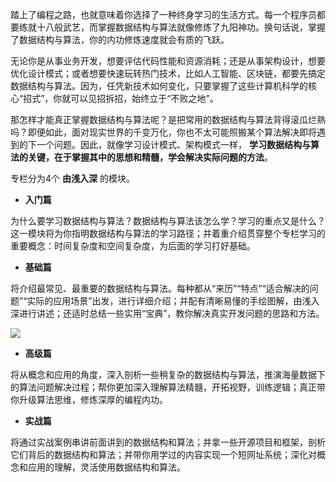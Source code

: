 踏上了编程之路，也就意味着你选择了一种终身学习的生活方式。每一个程序员都要练就十八般武艺，而掌握数据结构与算法就像修炼了九阳神功。换句话说，掌握了数据结构与算法，你的内功修炼速度就会有质的飞跃。

无论你是从事业务开发，想要评估代码性能和资源消耗；还是从事架构设计，想要优化设计模式；或者想要快速玩转热门技术，比如人工智能、区块链，都要先搞定数据结构与算法。因为，任凭新技术如何变化，只要掌握了这些计算机科学的核心“招式”，你就可以见招拆招，始终立于“不败之地”。

那怎样才能真正掌握数据结构与算法呢？是把常用的数据结构与算法背得滚瓜烂熟吗？即便如此，面对现实世界的千变万化，你也不太可能照搬某个算法解决即将遇到的下一个问题。因此，就像学习设计模式、架构模式一样， **学习数据结构与算法的关键，在于掌握其中的思想和精髓，学会解决实际问题的方法**。

专栏分为4个 **由浅入深** 的模块。

- **入门篇**

为什么要学习数据结构与算法？数据结构与算法该怎么学？学习的重点又是什么？这一模块将为你指明数据结构与算法的学习路径；并着重介绍贯穿整个专栏学习的重要概念：时间复杂度和空间复杂度，为后面的学习打好基础。

- **基础篇**

将介绍最常见、最重要的数据结构与算法。每种都从“来历”“特点”“适合解决的问题”“实际的应用场景”出发，进行详细介绍；并配有清晰易懂的手绘图解，由浅入深进行讲述；还适时总结一些实用“宝典”，教你解决真实开发问题的思路和方法。

![](https://static001.geekbang.org/resource/image/92/9f/92b71261f3e5f37ffc49ced520e80c9f.jpg)

- **高级篇**

将从概念和应用的角度，深入剖析一些稍复杂的数据结构与算法，推演海量数据下的算法问题解决过程；帮你更加深入理解算法精髓，开拓视野，训练逻辑；真正带你升级算法思维，修炼深厚的编程内功。

- **实战篇**

将通过实战案例串讲前面讲到的数据结构和算法；并拿一些开源项目和框架，剖析它们背后的数据结构和算法；并带你用学过的内容实现一个短网址系统；深化对概念和应用的理解，灵活使用数据结构和算法。